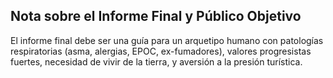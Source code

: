 ## Nota sobre el Informe Final y Público Objetivo

El informe final debe ser una guía para un arquetipo humano con patologías respiratorias (asma, alergias, EPOC, ex-fumadores), valores progresistas fuertes, necesidad de vivir de la tierra, y aversión a la presión turística.

